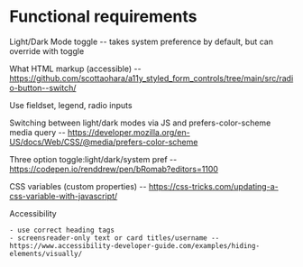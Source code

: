 # Functional requirements

Light/Dark Mode toggle --  takes system preference by default, but can override with toggle

What HTML markup (accessible) -- https://github.com/scottaohara/a11y_styled_form_controls/tree/main/src/radio-button--switch/

Use fieldset, legend, radio inputs

Switching between light/dark modes via JS and prefers-color-scheme media query -- https://developer.mozilla.org/en-US/docs/Web/CSS/@media/prefers-color-scheme

Three option toggle:light/dark/system pref -- https://codepen.io/renddrew/pen/bRomab?editors=1100

CSS variables (custom properties) -- https://css-tricks.com/updating-a-css-variable-with-javascript/



Accessibility

    - use correct heading tags
    - screensreader-only text or card titles/username -- https://www.accessibility-developer-guide.com/examples/hiding-elements/visually/
